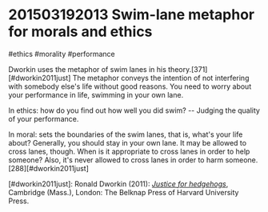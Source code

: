 # 201503192013 Swim-lane metaphor for morals and ethics
#ethics #morality #performance

Dworkin uses the metaphor of swim lanes in his theory.[371][#dworkin2011just] The metaphor conveys the intention of not interfering with somebody else's life without good reasons. You need to worry about your performance in life, swimming in your own lane.

In ethics: how do you find out how well you did swim? -- Judging the quality of your performance.

In moral: sets the boundaries of the swim lanes, that is, what's your life about? Generally, you should stay in your own lane. It may be allowed to cross lanes, though. When is it appropriate to cross lanes in order to help someone? Also, it's never allowed to cross lanes in order to harm someone.[288][#dworkin2011just]

[#dworkin2011just]: Ronald Dworkin (2011): _[Justice for hedgehogs](x-bdsk://dworkin2011just)_, Cambridge (Mass.), London: The Belknap Press of Harvard University Press.
